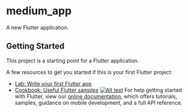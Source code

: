 # medium_app

A new Flutter application.

## Getting Started

This project is a starting point for a Flutter application.

A few resources to get you started if this is your first Flutter project:

- [Lab: Write your first Flutter app](https://flutter.dev/docs/get-started/codelab)
- [Cookbook: Useful Flutter samples](https://flutter.dev/docs/cookbook)
[![Alt text](https://img.youtube.com/vi/VID/0.jpg)](https://www.youtube.com/watch?v=-VsD-4TJi-A)
For help getting started with Flutter, view our
[online documentation](https://flutter.dev/docs), which offers tutorials,
samples, guidance on mobile development, and a full API reference.
